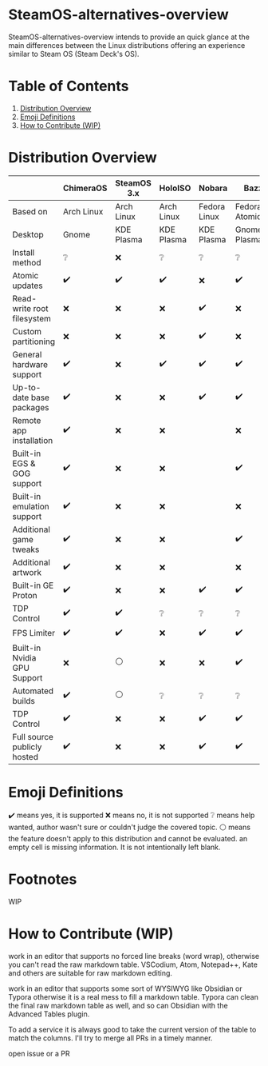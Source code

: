 # SteamOS-alternatives-overview
SteamOS-alternatives-overview intends to provide an quick glance at the main differences between the Linux distributions offering an experience similar to Steam OS (Steam Deck's OS).

# Table of Contents
1. [Distribution Overview](https://github.com/berserkwarwolf/steamos-alternatives-overview#distribution-overview)
2. [Emoji Definitions](https://github.com/berserkwarwolf/steamos-alternatives-overview#emoji-definitions)
3. [How to Contribute (WIP)](https://github.com/berserkwarwolf/steamos-alternatives-overview#how-to-contribute-wip)

# Distribution Overview

|                                   | ChimeraOS          | SteamOS 3.x        | HoloISO           |Nobara            |Bazzite
| --------------------------------- | ------------------ | ------------------ | ------------------|------------------|------------------|
| Based on                          | Arch Linux         | Arch Linux         | Arch Linux        | Fedora Linux     | Fedora Atomic    |
| Desktop                           | Gnome              | KDE Plasma         | KDE Plasma        | KDE Plasma       | Gnome/KDE Plasma |
| Install method                    | ❔                | :x:                | ❔                |❔                |❔               |
| Atomic updates                    | :heavy_check_mark: | :heavy_check_mark: | :heavy_check_mark:|:x:               |:heavy_check_mark:|
| Read-write root filesystem        | :x:                | :x:                | :x:               |:heavy_check_mark:|:x:               |
| Custom partitioning               | :x:                | :x:                | :x:               |:heavy_check_mark:|:x:               |
| General hardware support          | :heavy_check_mark: | :x:                | :heavy_check_mark:|:heavy_check_mark:|:heavy_check_mark:|
| Up-to-date base packages          | :heavy_check_mark: | :x:                | :x:               |:heavy_check_mark:|:heavy_check_mark:|
| Remote app installation           | :heavy_check_mark: | :x:                | :x:               |                  |:x:               |
| Built-in EGS & GOG support        | :heavy_check_mark: | :x:                | :x:               |                  |:heavy_check_mark:|
| Built-in emulation support        | :heavy_check_mark: | :x:                | :x:               |                  |:x:               |
| Additional game tweaks            | :heavy_check_mark: | :x:                | :x:               |                  |:heavy_check_mark:|
| Additional artwork                | :heavy_check_mark: | :x:                | :x:               |                  |:x:               |
| Built-in GE Proton                | :heavy_check_mark: | :x:                | :x:               |:heavy_check_mark:|:heavy_check_mark:|
| TDP Control                       | :heavy_check_mark: | :heavy_check_mark: | ❔               |❔                |❔                |
| FPS Limiter                       | :heavy_check_mark: | :heavy_check_mark: | :x:               |:heavy_check_mark:|:heavy_check_mark:|
| Built-in Nvidia GPU Support       | :x:                | ⚪                | :x:               |:x:                |:heavy_check_mark:|
| Automated builds                  | :heavy_check_mark: | ⚪                | ❔               |❔                |❔                |
| TDP Control                       | :heavy_check_mark: | :x:                | :x:               |:heavy_check_mark:|:heavy_check_mark:|
| Full source publicly hosted       | :heavy_check_mark: | :x:                | :x:               |:heavy_check_mark:|:heavy_check_mark:|

# Emoji Definitions
✔️ means yes, it is supported
❌ means no, it is not supported
❔ means help wanted, author wasn't sure or couldn't judge the covered topic.
⚪ means the feature doesn't apply to this distribution and cannot be evaluated.
an empty cell is missing information. It is not intentionally left blank.

# Footnotes
WIP

# How to Contribute (WIP)
work in an editor that supports no forced line breaks (word wrap), otherwise you can't read the raw markdown table. VSCodium, Atom, Notepad++, Kate and others are suitable for raw markdown editing.

work in an editor that supports some sort of WYSIWYG like Obsidian or Typora otherwise it is a real mess to fill a markdown table. Typora can clean the final raw markdown table as well, and so can Obsidian with the Advanced Tables plugin.

To add a service it is always good to take the current version of the table to match the columns. I'll try to merge all PRs in a timely manner.

open issue or a PR

